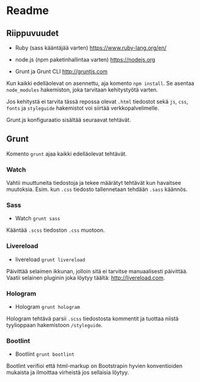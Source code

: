 
# Readme

## Riippuvuudet

* Ruby (sass kääntäjää varten) https://www.ruby-lang.org/en/

* node.js (npm paketinhallintaa varten) https://nodejs.org

* Grunt ja Grunt CLI http://gruntjs.com

Kun kaikki edelläolevat on asennettu, aja komento `npm install`. Se asentaa `node_modules` hakemiston, joka tarvitaan kehitystyötä varten.

Jos kehitystä ei tarvita tässä repossa olevat `.html` tiedostot sekä `js`, `css`, `fonts` ja `styleguide` hakemistot voi siirtää verkkopalvelimelle.

Grunt.js konfiguraatio sisältää seuraavat tehtävät.

## Grunt

Komento `grunt` ajaa kaikki edelläolevat tehtävät.

### Watch

Vahtii muuttuneita tiedostoja ja tekee määrätyt tehtävät kun havaitsee muutoksia. Esim. kun `.css` tiedosto tallennetaan tehdään `.sass` käännös.

### Sass

* Watch `grunt sass`

Kääntää `.scss` tiedoston `.css` muotoon.  

### Livereload

* livereload `grunt livereload`

Päivittää selaimen ikkunan, jolloin sitä ei tarvitse manuaalisesti päivittää. Vaatii selainen pluginin joka löytyy täältä: http://livereload.com.   

### Hologram

* Hologram `grunt hologram`

Hologram tehtävä parsii `.scss` tiedostosta kommentit ja tuottaa niistä tyylioppaan hakemistoon `/styleguide`.  

### Bootlint

* Bootlint `grunt bootlint`

Bootlint verifioi että html-markup on Bootstrapin hyvien konventioiden mukaista ja ilmoittaa virheistä jos sellaisia löytyy.
